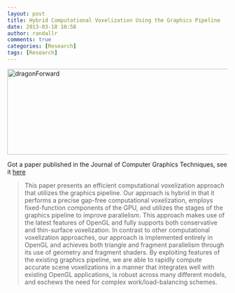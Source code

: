 ```yaml
---
layout: post
title: Hybrid Computational Voxelization Using the Graphics Pipeline
date: 2013-03-18 10:58
author: randallr
comments: true
categories: [Research]
tags: [Research]
---
```

<a href="http://randallr.files.wordpress.com/2013/03/dragonforward.png"><img alt="dragonForward" src="http://randallr.files.wordpress.com/2013/03/dragonforward.png" width="630" height="196" /></a>

Got a paper published in the Journal of Computer Graphics Techniques, see it [here](http://jcgt.org/published/0002/01/02/)

>This paper presents an efficient computational voxelization approach that utilizes the graphics pipeline. Our approach is hybrid in that it performs a precise gap-free computational voxelization, employs fixed-function components of the GPU, and utilizes the stages of the graphics pipeline to improve parallelism. This approach makes use of the latest features of OpenGL and fully supports both conservative and thin-surface voxelization. In contrast to other computational voxelization approaches, our approach is implemented entirely in OpenGL and achieves both triangle and fragment parallelism through its use of geometry and fragment shaders. By exploiting features of the existing graphics pipeline, we are able to rapidly compute accurate scene voxelizations in a manner that integrates well with existing OpenGL applications, is robust across many different models, and eschews the need for complex work/load-balancing schemes.
